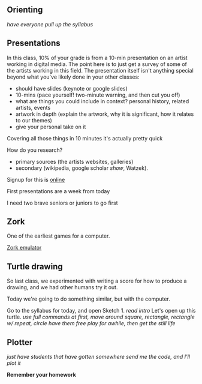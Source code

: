 <!-- ## Prep
make a new user on my old laptop to deal with anyone forgetting their laptop
use dual monitors
 -->
## Orienting

_have everyone pull up the syllabus_

## Presentations

In this class, 10% of your grade is from a 10-min presentation on an artist working in digital media. The point here is to just get a survey of some of the artists working in this field. The presentation itself isn't anything special beyond what you've likely done in your other classes:
- should have slides (keynote or google slides)
- 10-mins (pace yourself! two-minute warning, and then cut you off)
- what are things you could include in context? personal history, related artists, events
- artwork in depth (explain the artwork, why it is significant, how it relates to our themes)
- give your personal take on it

Covering all those things in 10 minutes it's actually pretty quick

How do you research?
- primary sources (the artists websites, galleries)
- secondary (wikipedia, google scholar _show_, Watzek).

Signup for this is [online](https://docs.google.com/spreadsheets/d/1nggDB1bS2JwEHQEd68H1AvLbPs22qDmSZV5r_P9cJYI/edit?usp=sharing)

First presentations are a week from today

I need two brave seniors or juniors to go first


## Zork

One of the earliest games for a computer.

[Zork emulator](https://playclassic.games/games/adventure-dos-games-online/play-zork-great-underground-empire-online/play)

<!-- Previously, I introduced BASIC and then had them play Zork, and _then_ start the assignment. That's a better order. Next time around, we can do that again, with an extra intro class. and actually, have them make the "map" as an intermediate assignment -->


## Turtle drawing

So last class, we experimented with writing a score for how to produce a drawing, and we had other humans try it out.

Today we're going to do something similar, but with the computer.

Go to the syllabus for today, and open Sketch 1.
_read intro_
Let's open up this turtle.
_use full commands at first, move around_
_square, rectangle, rectangle w/ repeat, circle_
_have them free play for awhile, then get the still life_


## Plotter
_just have students that have gotten somewhere send me the code, and I'll plot it_
<!-- this didnt integrate well, think of another way to do it? -->


**Remember your homework**
